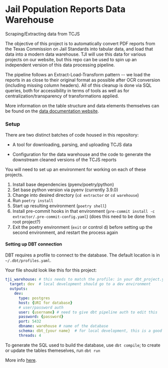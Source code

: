 # Jail Population Reports Data Warehouse
Scraping/Extracting data from TCJS

The objective of this project is to automatically convert PDF reports from the Texas Commission on Jail Standards into tabular data, and load that data into a modern data warehouse. TJI will use this data for various projects on our website, but this repo can be used to spin up an independent version of this data processing pipeline.

The pipeline follows an Extract-Load-Transform pattern -- we load the reports in as close to their original format as possible after OCR conversion (including missing column headers). All of this cleanup is done via SQL queries, both for accessibility in terms of tools as well as for centralization/transparency of transformations applied.

More information on the table structure and data elements themselves can be found on the [data documentation website](https://texas-justice-initiative.github.io/jail-population-reports/#!/overview/warehouse).

### Setup

There are two distinct batches of code housed in this repository:

  - A tool for downloading, parsing, and uploading TCJS data

  - Configuration for the data warehouse and the code to generate the downstream cleaned versions of the TCJS reports

You will need to set up an environment for working on each of these projects.

1. Install base dependencies (pyenv/poetry/python)
2. Set base python version via pyenv (currently 3.9.0)
3. Change into desired directory (`cd extractor` or `cd warehouse`)
4. Run `poetry install`
5. Start up resulting environment (`poetry shell`)
6. Install pre-commit hooks in that environment (`pre-commit install -c extractor/.pre-commit-config.yaml`) (does this need to be done from root project?)
7. Exit the poetry environment (`exit` or control d) before setting up the second environment, and restart the process again

#### Setting up DBT connection

DBT requires a profile to connect to the database. The default location is in `~/.dbt/profiles.yaml`.

Your file should look like this for this project:
```yaml
tji_warehouse: # this needs to match the profile: in your dbt_project.yml file
  target: dev  # local development should go to a dev environment
  outputs:
    dev:
      type: postgres
      host: {URI for database}
      # user/password auth
      user: {username} # need to give dbt pipeline auth to edit this
      password: {password}
      port: 5432
      dbname: warehouse # name of the database
      schema: dbt_{your name}  # for local development, this is a good pattern to follow
      threads: 4
```

To generate the SQL used to build the database, use `dbt compile`; to create or update the tables themeselves, run `dbt run`

More info [here](https://docs.getdbt.com/tutorial/setting-up).
